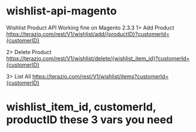 # wishlist-api-magento
Wishlist Product API Working fine on Magento 2.3.3
1> Add Product https://terazio.com/rest/V1/wishlist/add/{productID}?customerId={customerID}

2> Delete Product https://terazio.com/rest/V1/wishlist/delete/{wishlist_item_id}?customerId={customerID}

3> List All https://terazio.com/rest/V1/wishlist/items?customerId={customerID}

# wishlist_item_id, customerId, productID these 3 vars you need
